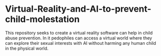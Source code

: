 # Virtual-Reality-and-AI-to-prevent-child-molestation
This repository seeks to create a virtual reality software can help in child abuse prevention. In it pedophiles can access a virtual world where they can explore their sexual interests with AI without harming any human child in the physical world. 
